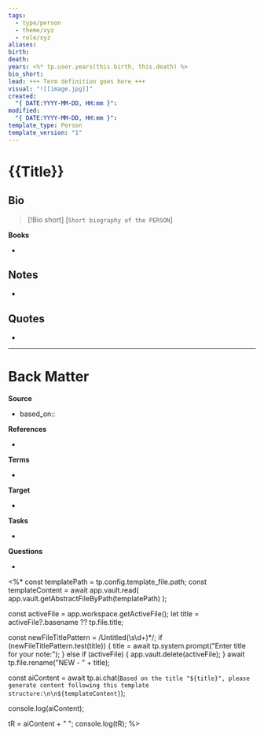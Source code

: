 ```yaml
---
tags:
  - type/person
  - theme/xyz
  - role/xyz
aliases: 
birth: 
death: 
years: <%* tp.user.years(this.birth, this.death) %>
bio_short: 
lead: +++ Term definition goes here +++
visual: "![[image.jpg]]"
created:
  "{ DATE:YYYY-MM-DD, HH:mm }": 
modified:
  "{ DATE:YYYY-MM-DD, HH:mm }": 
template_type: Person
template_version: "1"
---
```


# {{Title}}

##  Bio
<!-- Short biography of the PERSON -->

> [!Bio short]
> [`Short biography of the PERSON`]


**Books**
<!-- Link any relevant books. Format should be: <author> - <book title> -->
* 

## Notes
<!-- The main content of my thoughts really -->
- 

## Quotes
<!-- Notable quotes with reference to their page or location -->
- 

---
# Back Matter
**Source**
<!-- Always keep a link to the source- --> 
- based_on::

**References**
<!-- Links to pages not referenced in the content. -->
- 

**Terms**
<!-- Links to definition pages. -->
- 

**Target**
<!-- Link to project note or externaly published content. -->
* 

**Tasks**
<!-- What remains to be done with this note? --> 
- 

**Questions**
<!-- What remains for you to consider? --> 
- 

<%*
const templatePath = tp.config.template_file.path;
const templateContent = await app.vault.read( app.vault.getAbstractFileByPath(templatePath) );

const activeFile = app.workspace.getActiveFile();
let title = activeFile?.basename ?? tp.file.title;

const newFileTitlePattern = /Untitled(\s\d+)*/; 
if (newFileTitlePattern.test(title)) {
  title = await tp.system.prompt("Enter title for your note:");
} else if (activeFile) {
  app.vault.delete(activeFile);
}
await tp.file.rename("NEW - " + title);

const aiContent = await tp.ai.chat(`Based on the title "${title}", please generate content following this template structure:\n\n${templateContent}`);

console.log(aiContent);

tR = aiContent + " ";
console.log(tR);
%>


